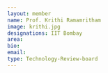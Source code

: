 ```yaml
---
layout: member
name: Prof. Krithi Ramamritham
image: krithi.jpg
designations: IIT Bombay
area:
bio:
email:
type: Technology-Review-board
---
```

